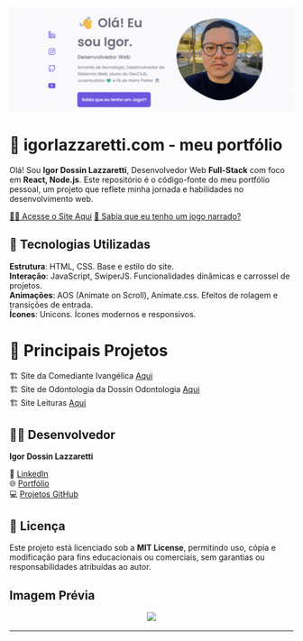 <!--
:house: igorlazzaretti.com
Update: Readme Update and Redirect Emojit, Ppoker
 -->

<div align="center"><img width="auto" src="./assets/readme/readme-banner.gif"></div>

# 🚀 igorlazzaretti.com - meu portfólio

Olá! Sou **Igor Dossin Lazzaretti**, Desenvolvedor Web **Full-Stack** com foco em **React, Node.js**. Este repositório é o código-fonte do meu portfólio pessoal, um projeto que reflete minha jornada e habilidades no desenvolvimento web.

<a target="_blank" href="https://igorlazzaretti.com">👨‍💻 Acesse o Site Aqui</a>
<a target="_blank" href="https://scratch.mit.edu/projects/846826964/">🏸 Sabia que eu tenho um jogo narrado?</a>

## 🚀 Tecnologias Utilizadas

**Estrutura**:  HTML, CSS. Base e estilo do site. <br>
**Interação**: JavaScript, SwiperJS. Funcionalidades dinâmicas e carrossel de projetos. <br>
**Animações**: AOS (Animate on Scroll), Animate.css. Efeitos de rolagem e transições de entrada. <br>
**Ícones**: Unicons. Ícones modernos e responsivos.

# 👷 Principais Projetos

🏗️ Site da Comediante Ivangélica [Aqui](https://ivangelica.com.br) <br>
🏗️ Site de Odontologia da Dossin Odontologia [Aqui](https://dossinodontologia.com.br) <br>
🏗️ Site Leituras [Aqui](https://igorlazzaretti.com/leituras) <br>

## 👨‍💻 Desenvolvedor

**Igor Dossin Lazzaretti**

🔗 [LinkedIn](https://www.linkedin.com/in/igorlazzaretti/) <br>
🌐 [Portfólio](https://igorlazzaretti.com/) <br>
💻 [Projetos GitHub](https://github.com/igorlazzaretti?tab=repositories)


## 📄 Licença

Este projeto está licenciado sob a **MIT License**, permitindo uso, cópia e modificação para fins educacionais ou comerciais, sem garantias ou responsabilidades atribuídas ao autor.

## Imagem Prévia
<div align="center">
<img width="400" src="./assets/readme/fullpage.png">
</div>

---